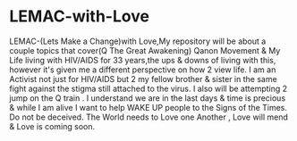 # LEMAC-with-Love
LEMAC-(Lets Make a Change)with Love,My repository will be about a couple topics that cover(Q The Great Awakening) Qanon Movement & My Life living with HIV/AIDS for 33 years,the ups & downs of living with this, however it's given me a different perspective on how 2 view life. I am an Activist not just for HIV/AIDS but 2 my fellow brother & sister in the same fight against the stigma still attached to the virus. I also will be attempting 2 jump on the Q train . I understand we are in the last days & time is precious & while I am alive I want to help WAKE UP people to the Signs of the Times. Do not be deceived. The World needs to Love one Another , Love will mend & Love is coming soon.
